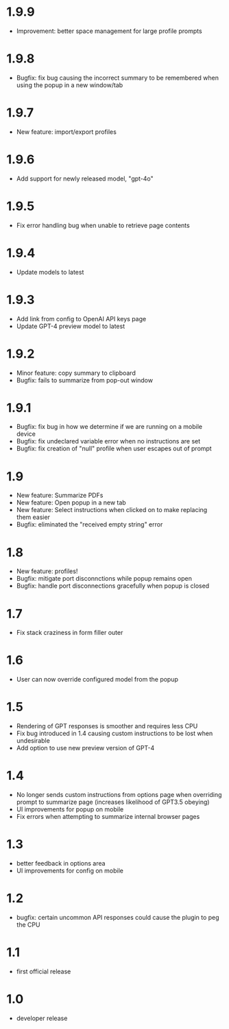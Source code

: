 # 1.9.9
- Improvement: better space management for large profile prompts

# 1.9.8
- Bugfix: fix bug causing the incorrect summary to be remembered when using the popup in a new window/tab

# 1.9.7
- New feature: import/export profiles

# 1.9.6
- Add support for newly released model, "gpt-4o"

# 1.9.5
- Fix error handling bug when unable to retrieve page contents

# 1.9.4
- Update models to latest

# 1.9.3
- Add link from config to OpenAI API keys page
- Update GPT-4 preview model to latest

# 1.9.2
- Minor feature: copy summary to clipboard
- Bugfix: fails to summarize from pop-out window

# 1.9.1
- Bugfix: fix bug in how we determine if we are running on a mobile device
- Bugfix: fix undeclared variable error when no instructions are set
- Bugfix: fix creation of "null" profile when user escapes out of prompt

# 1.9
- New feature: Summarize PDFs
- New feature: Open popup in a new tab
- New feature: Select instructions when clicked on to make replacing them easier
- Bugfix: eliminated the "received empty string" error

# 1.8
- New feature: profiles!
- Bugfix: mitigate port disconnctions while popup remains open
- Bugfix: handle port disconnections gracefully when popup is closed

# 1.7
- Fix stack craziness in form filler outer

# 1.6
- User can now override configured model from the popup

# 1.5
- Rendering of GPT responses is smoother and requires less CPU
- Fix bug introduced in 1.4 causing custom instructions to be lost when undesirable
- Add option to use new preview version of GPT-4

# 1.4
- No longer sends custom instructions from options page when overriding prompt to summarize page (increases likelihood of GPT3.5 obeying)
- UI improvements for popup on mobile
- Fix errors when attempting to summarize internal browser pages

# 1.3
- better feedback in options area
- UI improvements for config on mobile

# 1.2
- bugfix: certain uncommon API responses could cause the plugin to peg the CPU

# 1.1
- first official release

# 1.0
- developer release

